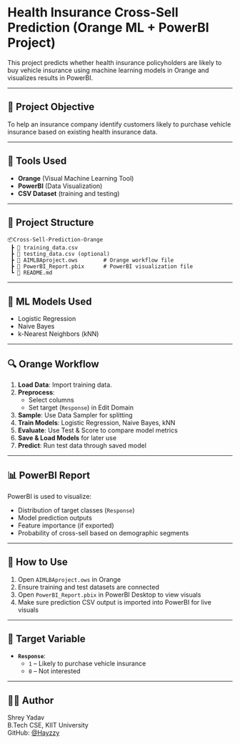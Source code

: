 # Health Insurance Cross-Sell Prediction (Orange ML + PowerBI Project)

This project predicts whether health insurance policyholders are likely to buy vehicle insurance using machine learning models in Orange and visualizes results in PowerBI.

---

## 🧠 Project Objective

To help an insurance company identify customers likely to purchase vehicle insurance based on existing health insurance data.

---

## 🔧 Tools Used

- **Orange** (Visual Machine Learning Tool)
- **PowerBI** (Data Visualization)
- **CSV Dataset** (training and testing)

---

## 📁 Project Structure

```
📦Cross-Sell-Prediction-Orange
 ┣ 📄 training_data.csv
 ┣ 📄 testing_data.csv (optional)
 ┣ 📄 AIMLBAproject.ows        # Orange workflow file
 ┣ 📄 PowerBI_Report.pbix      # PowerBI visualization file
 ┗ 📄 README.md
```

---

## 🧪 ML Models Used

- Logistic Regression
- Naive Bayes
- k-Nearest Neighbors (kNN)

---

## 🔍 Orange Workflow

1. **Load Data**: Import training data.
2. **Preprocess**:
   - Select columns
   - Set target (`Response`) in Edit Domain
3. **Sample**: Use Data Sampler for splitting
4. **Train Models**: Logistic Regression, Naive Bayes, kNN
5. **Evaluate**: Use Test & Score to compare model metrics
6. **Save & Load Models** for later use
7. **Predict**: Run test data through saved model

---

## 📊 PowerBI Report

PowerBI is used to visualize:
- Distribution of target classes (`Response`)
- Model prediction outputs
- Feature importance (if exported)
- Probability of cross-sell based on demographic segments

---

## 🏁 How to Use

1. Open `AIMLBAproject.ows` in Orange
2. Ensure training and test datasets are connected
3. Open `PowerBI_Report.pbix` in PowerBI Desktop to view visuals
4. Make sure prediction CSV output is imported into PowerBI for live visuals

---

## 🎯 Target Variable

- **`Response`**:
  - `1` – Likely to purchase vehicle insurance
  - `0` – Not interested

---

## 🧑‍💻 Author

Shrey Yadav  
B.Tech CSE, KIIT University  
GitHub: [@Hayzzy](https://github.com/Hayzzy)